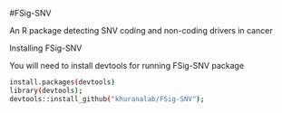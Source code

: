 #FSig-SNV

An R package detecting SNV coding and non-coding drivers in cancer

Installing FSig-SNV


You will need to install devtools for running FSig-SNV package

```sh
install.packages(devtools)
library(devtools);
devtools::install_github("khuranalab/FSig-SNV");  
```
